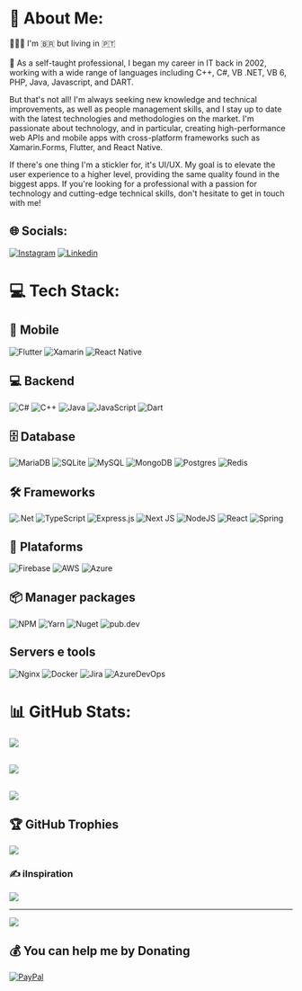# 💫 About Me:
🙋🏼‍♂️ I'm 🇧🇷 but living in 🇵🇹<br/><br/>
🔭 As a self-taught professional, I began my career in IT back in 2002, working with a wide range of languages including C++, C#, VB .NET, VB 6, PHP, Java, Javascript, and DART.

But that's not all! I'm always seeking new knowledge and technical improvements, as well as people management skills, and I stay up to date with the latest technologies and methodologies on the market. I'm passionate about technology, and in particular, creating high-performance web APIs and mobile apps with cross-platform frameworks such as Xamarin.Forms, Flutter, and React Native.

If there's one thing I'm a stickler for, it's UI/UX. My goal is to elevate the user experience to a higher level, providing the same quality found in the biggest apps. If you're looking for a professional with a passion for technology and cutting-edge technical skills, don't hesitate to get in touch with me!


## 🌐 Socials:
[![Instagram](https://img.shields.io/badge/Instagram-%23E4405F.svg?logo=Instagram&logoColor=white)](https://www.instagram.com/parabastech) [![Linkedin](https://img.shields.io/badge/Linkedin-%2300599C.svg?logo=Linkedin&logoColor=white)](https://linkedin.com/in/parabas) 

# 💻 Tech Stack:

## 📱 Mobile
![Flutter](https://img.shields.io/badge/Flutter-%2302569B.svg?style=for-the-badge&logo=Flutter&logoColor=white) ![Xamarin](https://img.shields.io/badge/xamarin-%2300599C.svg?style=for-the-badge&logo=xamarin&logoColor=white) ![React Native](https://img.shields.io/badge/react_native-%2320232a.svg?style=for-the-badge&logo=react&logoColor=%2361DAFB) 

## 💻 Backend
![C#](https://img.shields.io/badge/csharp-%2300599C.svg?style=for-the-badge&logo=csharp&logoColor=white) ![C++](https://img.shields.io/badge/c++-%2300599C.svg?style=for-the-badge&logo=c%2B%2B&logoColor=white) ![Java](https://img.shields.io/badge/java-%23ED8B00.svg?style=for-the-badge&logo=java&logoColor=white) ![JavaScript](https://img.shields.io/badge/javascript-%23323330.svg?style=for-the-badge&logo=javascript&logoColor=%23F7DF1E) ![Dart](https://img.shields.io/badge/dart-%230175C2.svg?style=for-the-badge&logo=dart&logoColor=white) 

## 🗄️ Database
![MariaDB](https://img.shields.io/badge/MariaDB-003545?style=for-the-badge&logo=mariadb&logoColor=white) ![SQLite](https://img.shields.io/badge/sqlite-%2307405e.svg?style=for-the-badge&logo=sqlite&logoColor=white) ![MySQL](https://img.shields.io/badge/mysql-%2300f.svg?style=for-the-badge&logo=mysql&logoColor=white) ![MongoDB](https://img.shields.io/badge/MongoDB-%234ea94b.svg?style=for-the-badge&logo=mongodb&logoColor=white) ![Postgres](https://img.shields.io/badge/postgres-%23316192.svg?style=for-the-badge&logo=postgresql&logoColor=white) ![Redis](https://img.shields.io/badge/redis-%23DD0031.svg?style=for-the-badge&logo=redis&logoColor=white)

## 🛠️ Frameworks
![.Net](https://img.shields.io/badge/.NET-5C2D91?style=for-the-badge&logo=.net&logoColor=white) ![TypeScript](https://img.shields.io/badge/typescript-%23007ACC.svg?style=for-the-badge&logo=typescript&logoColor=white) ![Express.js](https://img.shields.io/badge/express.js-%23404d59.svg?style=for-the-badge&logo=express&logoColor=%2361DAFB) ![Next JS](https://img.shields.io/badge/Next-black?style=for-the-badge&logo=next.js&logoColor=white) ![NodeJS](https://img.shields.io/badge/node.js-6DA55F?style=for-the-badge&logo=node.js&logoColor=white) ![React](https://img.shields.io/badge/react-%2320232a.svg?style=for-the-badge&logo=react&logoColor=%2361DAFB) ![Spring](https://img.shields.io/badge/spring-%236DB33F.svg?style=for-the-badge&logo=spring&logoColor=white)

## 💨 Plataforms
![Firebase](https://img.shields.io/badge/firebase-%23039BE5.svg?style=for-the-badge&logo=firebase) ![AWS](https://img.shields.io/badge/AWS-%23FF9900.svg?style=for-the-badge&logo=amazon-aws&logoColor=white) ![Azure](https://img.shields.io/badge/azure-4B3263.svg?style=for-the-badge&logo=microsoft-azure&logoColor=white)


## 📦 Manager packages
![NPM](https://img.shields.io/badge/NPM-%23000000.svg?style=for-the-badge&logo=npm&logoColor=white) ![Yarn](https://img.shields.io/badge/yarn-%232C8EBB.svg?style=for-the-badge&logo=yarn&logoColor=white) ![Nuget](https://img.shields.io/badge/Nuget-02303A.svg?style=for-the-badge&logo=Nuget&logoColor=white) ![pub.dev](https://img.shields.io/badge/pub.dev-%230175C2?style=for-the-badge&logo=dart&logoColor=white) 


## Servers e tools
![Nginx](https://img.shields.io/badge/nginx-%23009639.svg?style=for-the-badge&logo=nginx&logoColor=white)   ![Docker](https://img.shields.io/badge/docker-%230db7ed.svg?style=for-the-badge&logo=docker&logoColor=white) ![Jira](https://img.shields.io/badge/jira-%230A0FFF.svg?style=for-the-badge&logo=jira&logoColor=white) ![AzureDevOps](https://img.shields.io/badge/azuredevops-4B3263.svg?style=for-the-badge&logo=azuredevops&logoColor=white)

# 📊 GitHub Stats:
![](https://github-readme-stats.vercel.app/api?username=moreirawebmaster&theme=solarized-dark&hide_border=false&include_all_commits=true&count_private=true)<br/><br/>

![](https://github-readme-streak-stats.herokuapp.com/?user=moreirawebmaster&theme=solarized-dark&hide_border=false&count_private=true)<br/><br/>

![](https://github-readme-stats.vercel.app/api/top-langs/?username=moreirawebmaster&theme=solarized-dark&hide_border=false&include_all_commits=true&count_private=true&layout=compact)

## 🏆 GitHub Trophies
![](https://github-profile-trophy.vercel.app/?username=moreirawebmaster&theme=radical&no-frame=false&no-bg=false&margin-w=4)

### ✍️ iInspiration
![](https://quotes-github-readme.vercel.app/api?type=horizontal&theme=radical)


---
[![](https://visitcount.itsvg.in/api?id=moreirawebmaster&label=Profile%20Views&color=11&icon=8&pretty=false)](https://visitcount.itsvg.in)

  ## 💰 You can help me by Donating
  [![PayPal](https://img.shields.io/badge/PayPal-00457C?style=for-the-badge&logo=paypal&logoColor=white)](https://paypal.me/moreirawebmaster) 

  <!-- Proudly created with GPRM ( https://gprm.itsvg.in ) -->
  
